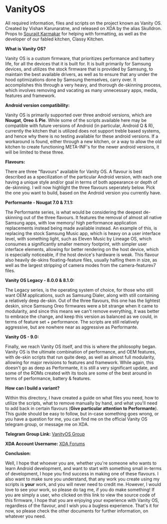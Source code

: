 # VanityOS
All required information, files and scripts on the project known as Vanity OS. Created by Vishan Karunaratne, and released on XDA by the alias Skulldron. Props to [Sourajit Karmakar](https://github.com/sourajitk) for helping with formatting, as well as the developer of our fabled kitchen, Classy Kitchen.

**What is Vanity OS?**

Vanity OS is a custom firmware, that prioritizes performance and battery life, for all the devices that it is built for. It is built primarily for Samsung devices, and utilizes the stock firmware that is provided by Samsung, to maintain the best available drivers, as well as to ensure that any under the hood optimizations done by Samsung themselves, carry over. It accomplishes this through a very heavy, and thorough de-skinning process, which involves removing and vacating as many unnecessary apps, media, features and framework.

**Android version compatibility:**

Vanity OS is primarily supported over three android versions, which are **Nougat**, **Oreo** & **Pie**. While some of the scripts available here may be compatible with future versions of Android (in particular, Android Q & R), currently the kitchen that is utilized does not support treble based systems, and hence why there is no testing available for these android versions. If a workaround is found, either through a new kitchen, or a way to allow the old kitchen to create functioning META-INF's for the newer android versions, it will be limited to these three.

**Flavours:**

There are three "flavours" available for Vanity OS. A flavour is best described as a specilization of the particular Android version, with each one having a unique style and/or goal in terms of both appearance or depth of de-skinning. I will now highlight the three flavours seperately below. Pick the one you want to build, based on the Android version you currently have.

**Performante - Nougat 7.0 & 7.1.1:**

The Performante series, is what would be considering the deepest de-skinning out of the three flavours. It features the removal of almost all native Samsung apps, with low memory/ high performance application replacements instead being made available instead. An example of this, is replacing the stock Samsung Music app, which is heavy on a user interface level, with something light, such as Eleven Music by Lineage OS, which consumes a significantly smaller memory footprint, with simpler user interface elements, allowing for better rendering on the host device, which is especially noticeable, if the host device's hardware is weak. This flavour also heavily de-skins floating-feature files, usually halfing them in size, as well as the largest stripping of camera modes from the camera-featurev7 files.

**Vanity OS Legacy - 8.0.0 & 8.1.0:**

The Legacy series, is the operating system of choice, for those who still want OEM applications, such as Samsung Dialer, along with still containing a relatively deep de-skin. Out of the three flavours, this one has the lightest deskin, since Samsung Oreo firmwares were a bit strange when it came to modularity, and since this means we can't remove everything, it was better to embrace the change, and keep this version as balanced as we could, in terms of feature set + performance. The scripts are still relatively aggressive, but are nowhere near as aggressive as Performante.

**Vanity OS - 9.0:**

Finally, we reach Vanity OS itself, and this is where the philosophy began. Vanity OS is the ultimate combination of performance, and OEM features, with de-skin scripts that run quite deep, as well as almost full modularity, allowing for major revisions to features and framework. While again, this doesn't go as deep as Performante, it is still a very significant update, and some of the ROMs created with its tools are some of the best around in terms of performance, battery & features.

**How can I build a variant?**

Within this directory, I have created a guide on what files you need, how to utilize the scripts, what to remove manually by hand, and what you'll need to add back in certain flavours (**Give particular attention to Performante**). This guide should be easy to follow, but in-case something goes wrong, or you have a question for me, you can find me on the official Vanity OS telegram group, or message me on XDA.

**Telegram Group Link:** [VanityOS Group](https://t.me/VanityOS)

**XDA Account Username:** [XDA Forums](https://xdaforums.com/m/skulldron.7243932/)

**Conclusion:**

Well, I hope that whoever you are, whether you're someone who wants to learn Android development, and want to start with something small in-terms of development, I hope you find success in making one of these flavours. I also want to make sure you understand, that any work you create using my scripts is **your** work, and you will never need to credit me. However, I would love to see your work, so please do tag me, if you do make something! If you are simply a user, who clicked on this link to view the source code of this firmware, I hope that you are enjoying your experience with Vanity OS, regardless of the flavour, and I wish you a bugless experience. That's it for now, so please check the other documents for further information, on whatever you need.
